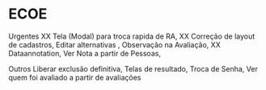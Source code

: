 # ECOE

Urgentes
XX	Tela (Modal) para troca rapida de RA,
XX	Correção de layout de cadastros,
	Editar alternativas ,
	Observação na Avaliação,
XX	Dataannotation,
	Ver Nota a partir de Pessoas,

Outros
	Liberar exclusão definitiva,
	Telas de resultado,
	Troca de Senha,
	Ver quem foi avaliado a partir de avaliações
